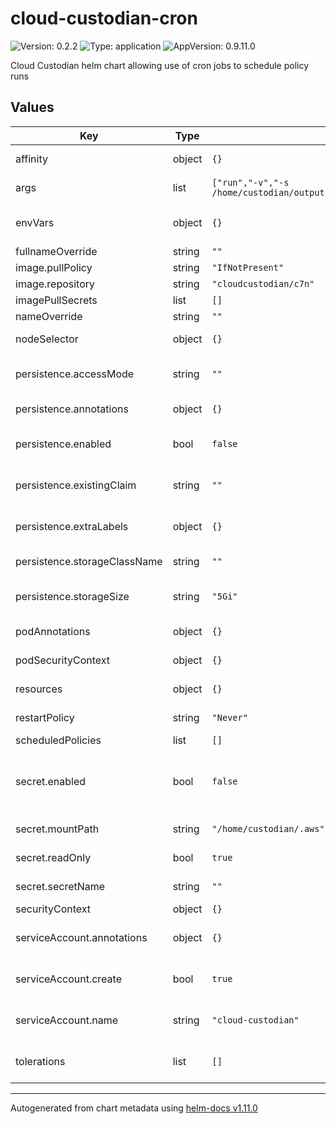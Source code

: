 # cloud-custodian-cron

![Version: 0.2.2](https://img.shields.io/badge/Version-0.2.2-informational?style=flat-square) ![Type: application](https://img.shields.io/badge/Type-application-informational?style=flat-square) ![AppVersion: 0.9.11.0](https://img.shields.io/badge/AppVersion-0.9.11.0-informational?style=flat-square)

Cloud Custodian helm chart allowing use of cron jobs to schedule policy runs

## Values

| Key | Type | Default | Description |
|-----|------|---------|-------------|
| affinity | object | `{}` | Optional affinity rules |
| args | list | `["run","-v","-s /home/custodian/output","/home/custodian/policies.yaml"]` | Default custodian args |
| envVars | object | `{}` | Extra environment variables to pass to cloud custodian |
| fullnameOverride | string | `""` |  |
| image.pullPolicy | string | `"IfNotPresent"` |  |
| image.repository | string | `"cloudcustodian/c7n"` |  |
| imagePullSecrets | list | `[]` |  |
| nameOverride | string | `""` |  |
| nodeSelector | object | `{}` | Optional node selector rules |
| persistence.accessMode | string | `""` | Persistence volume accessMode |
| persistence.annotations | object | `{}` | Persistence annotations |
| persistence.enabled | bool | `false` | Persistence volume to save output & cache |
| persistence.existingClaim | string | `""` | Persistence existingClaim volume |
| persistence.extraLabels | object | `{}` | Persistence volume extra labels |
| persistence.storageClassName | string | `""` | Persistence storageClassName |
| persistence.storageSize | string | `"5Gi"` | Persistence volume storageSize |
| podAnnotations | object | `{}` | Optional pod annotations |
| podSecurityContext | object | `{}` | Optional pod security context |
| resources | object | `{}` | Optional resources requests/limits |
| restartPolicy | string | `"Never"` | restartPolicy of CronJob |
| scheduledPolicies | list | `[]` |  |
| secret.enabled | bool | `false` | Use external secret for custodian instead of using Envars as secrets |
| secret.mountPath | string | `"/home/custodian/.aws"` | secretName for custodian |
| secret.readOnly | bool | `true` | secretName readOnly |
| secret.secretName | string | `""` | secretName for custodian |
| securityContext | object | `{}` |  |
| serviceAccount.annotations | object | `{}` | Optional service account annotations |
| serviceAccount.create | bool | `true` | Determines whether a service account is created |
| serviceAccount.name | string | `"cloud-custodian"` | The service account name to use |
| tolerations | list | `[]` | Optional tolerations to apply to the pod |

----------------------------------------------
Autogenerated from chart metadata using [helm-docs v1.11.0](https://github.com/norwoodj/helm-docs/releases/v1.11.0)
